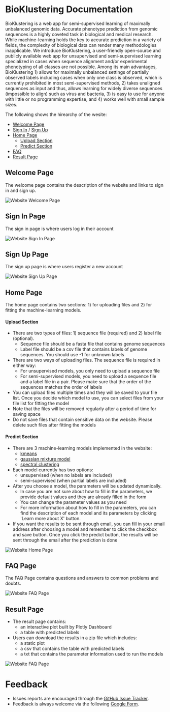 # BioKlustering Documentation
BioKlustering is a web app for semi-supervised learning of maximally unbalanced genomic data.
Accurate phenotype prediction from genomic sequences is a highly coveted task in biological and medical research. While machine-learning holds the key to accurate prediction in a variety of fields, the complexity of biological data can render many methodologies inapplicable.
We introduce BioKlustering, a user-friendly open-source and publicly available web app for unsupervised and semi-supervised learning specialized in cases when sequence alignment and/or experimental phenotyping of all classes are not possible. 
Among its main advantages, BioKlustering 1) allows for maximally unbalanced settings of partially observed labels including cases when only one class is observed, which is currently prohibited in most semi-supervised methods, 2) takes unaligned sequences as input and thus, allows learning for widely diverse sequences (impossible to align) such as virus and bacteria, 3) is easy to use for anyone with little or no programming expertise, and 4) works well with small sample sizes.


The following shows the hirearchy of the wesite:
* [Welcome Page](#Welcome-Page)
* [Sign In](#Sign-In-Page) / [Sign Up](#Sign-Up-Page)
* [Home Page](#Home-Page)
    * [Upload Section](#Upload-Section)
    * [Predict Section](#Predict-Section)
* [FAQ](#FAQ-Page)
* [Result Page](#Result-Page)

## Welcome Page
The welcome page contains the description of the website and links to sign in and sign up.

![Website Welcome Page](figures/Website-Welcome-Page.png)

## Sign In Page
The sign in page is where users log in their account

![Website Sign In Page](figures/Website-SignIn-Page.png)

## Sign Up Page
The sign up page is where users register a new account

![Website Sign Up Page](figures/Website-SignUp-Page.png)

## Home Page
The home page contains two sections: 1) for uploading files and 2) for fitting the machine-learning models.

#### Upload Section
* There are two types of files: 1) sequence file (required) and 2) label file (optional).
    * Sequence file should be a fasta file that contains genome sequences
    * Label file should be a csv file that contains labels of genome sequences. You should use -1 for unknown labels  
* There are two ways of uploading files. The sequence file is required in either way:                          
    * For unsupervised models, you only need to upload a sequence file     
    * For semi-supervised models, you need to upload a sequence file and a label file in a pair. Please make sure that the order of the sequences matches the order of labels
* You can upload files multiple times and they will be saved to your file list. Once you decide which model to use, you can select files from your file list for fitting the model
* Note that the files will be removed regularly after a period of time for saving space
* Do not save files that contain sensitive data on the website. Please delete such files after fitting the models
#### Predict Section
* There are 3 machine-learning models implemented in the website: 
    * [kmeans](https://en.wikipedia.org/wiki/K-means_clustering)
    * [gaussian mixture model](https://en.wikipedia.org/wiki/Mixture_model)
    * [spectral clustering](https://en.wikipedia.org/wiki/Spectral_clustering)
* Each model currently has two options:
    * unsupervised (when no labels are included)
    * semi-supervised (when partial labels are included)
* After you choose a model, the parameters will be updated dynamically. 
    * In case you are not sure about how to fill in the parameters, we provide default values and they are already filled in the form
    * You can change the parameter values as you need
    * For more information about how to fill in the parameters, you can find the description of each model and its parameters by clicking 'Learn more about X' button.
* If you want the results to be sent through email, you can fill in your email address after choosing a model and remember to click the checkbox and save button. Once you click the predict button, the results will be sent through the email after the prediction is done
                                                             
![Website Home Page](figures/Website-Home-Page.png)

## FAQ Page
The FAQ Page contains questions and answers to common problems and doubts.

![Website FAQ Page](figures/Website-FAQ-Page.png)

## Result Page
* The result page contains:
    * an interactive plot built by Plotly Dashboard
    * a table with predicted labels
* Users can download the results in a zip file which includes:
    * a static plot
    * a csv that contains the table with predicted labels
    * a txt that contains the parameter information used to run the models

![Website FAQ Page](figures/Website-Result-Page.png)

# Feedback
* Issues reports are encouraged through the [GitHub Issue Tracker](https://github.com/solislemuslab/bioklustering/issues).
* Feedback is always welcome via the following [Google Form](https://forms.gle/SUYQ6X3WNotpQphj6).

